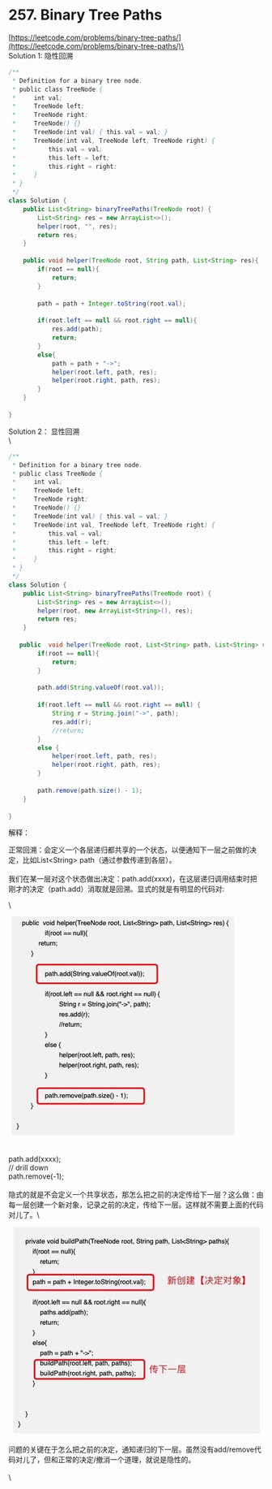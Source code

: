 # 257. Binary Tree Paths

[https://leetcode.com/problems/binary-tree-paths/](https://leetcode.com/problems/binary-tree-paths/)\
\
Solution 1: 隐性回溯

```java
/**
 * Definition for a binary tree node.
 * public class TreeNode {
 *     int val;
 *     TreeNode left;
 *     TreeNode right;
 *     TreeNode() {}
 *     TreeNode(int val) { this.val = val; }
 *     TreeNode(int val, TreeNode left, TreeNode right) {
 *         this.val = val;
 *         this.left = left;
 *         this.right = right;
 *     }
 * }
 */
class Solution {
    public List<String> binaryTreePaths(TreeNode root) {
        List<String> res = new ArrayList<>();
        helper(root, "", res);
        return res;
    }
    
    public void helper(TreeNode root, String path, List<String> res){
        if(root == null){
            return;
        }
        
        path = path + Integer.toString(root.val);
        
        if(root.left == null && root.right == null){
            res.add(path);
            return;
        }
        else{
            path = path + "->";
            helper(root.left, path, res);
            helper(root.right, path, res);
        }
    }
    
}
```

Solution 2： 显性回溯\
\


```java
/**
 * Definition for a binary tree node.
 * public class TreeNode {
 *     int val;
 *     TreeNode left;
 *     TreeNode right;
 *     TreeNode() {}
 *     TreeNode(int val) { this.val = val; }
 *     TreeNode(int val, TreeNode left, TreeNode right) {
 *         this.val = val;
 *         this.left = left;
 *         this.right = right;
 *     }
 * }
 */
class Solution {
    public List<String> binaryTreePaths(TreeNode root) {
        List<String> res = new ArrayList<>();
        helper(root, new ArrayList<String>(), res);
        return res;
    }
    
   public  void helper(TreeNode root, List<String> path, List<String> res) {
		if(root == null){
            return;
        }
		
		path.add(String.valueOf(root.val));
		
		if(root.left == null && root.right == null) {
			String r = String.join("->", path);
			res.add(r);
			//return;
		}
		else {
			helper(root.left, path, res);
			helper(root.right, path, res);
		}
		
		path.remove(path.size() - 1);
	}
    
}
```

解释：

&#x20;正常回溯：会定义一个各层递归都共享的一个状态，以便通知下一层之前做的决定，比如List\<String> path（通过参数传递到各层）。\
\
我们在某一层对这个状态做出决定：path.add(xxxx)，在这层递归调用结束时把刚才的决定（path.add）消取就是回溯。显式的就是有明显的代码对:

\


![](<../.gitbook/assets/image (10).png>)

\
path.add(xxxx);\
// drill down\
path.remove(-1);\
\
隐式的就是不会定义一个共享状态，那怎么把之前的决定传给下一层？这么做：由每一层创建一个新对象，记录之前的决定，传给下一层。这样就不需要上面的代码对儿了。\


![](<../.gitbook/assets/image (12).png>)

问题的关键在于怎么把之前的决定，通知递归的下一层。虽然没有add/remove代码对儿了，但和正常的决定/撤消一个道理，就说是隐性的。\
\
\
